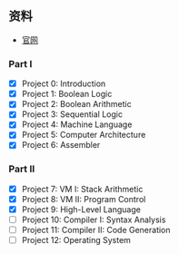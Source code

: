 ## 资料
- [官网](https://www.nand2tetris.org/)

### Part I
- [X] Project 0: Introduction
- [X] Project 1: Boolean Logic
- [X] Project 2: Boolean Arithmetic
- [X] Project 3: Sequential Logic
- [X] Project 4: Machine Language
- [X] Project 5: Computer Architecture
- [X] Project 6: Assembler

### Part II
- [x] Project 7: VM I: Stack Arithmetic
- [x] Project 8: VM II: Program Control
- [x] Project 9: High-Level Language
- [ ] Project 10: Compiler I: Syntax Analysis
- [ ] Project 11: Compiler II: Code Generation
- [ ] Project 12: Operating System